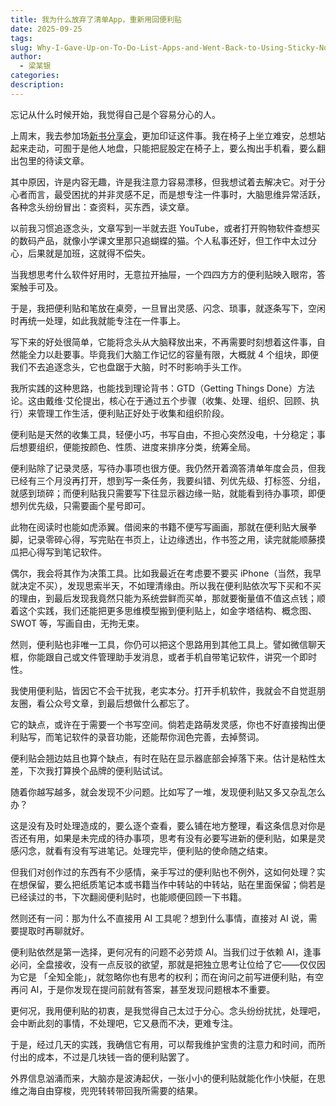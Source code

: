 ```yaml
---
title: 我为什么放弃了清单App，重新用回便利贴
date: 2025-09-25
tags:
slug: Why-I-Gave-Up-on-To-Do-List-Apps-and-Went-Back-to-Using-Sticky-Notes
author:
  - 梁某银
categories:
description:
---
```

忘记从什么时候开始，我觉得自己是个容易分心的人。

上周末，我去参加场[新书分享会](https://mp.weixin.qq.com/s?__biz=MzU3NTYyODI3Ng==&mid=2247487591&idx=1&sn=8c73187d6b57becad62a6e773c2344c0&scene=21#wechat_redirect)，更加印证这件事。我在椅子上坐立难安，总想站起来走动，可囿于是他人地盘，只能把屁股定在椅子上，要么掏出手机看，要么翻出包里的待读文章。

其中原因，许是内容无趣，许是我注意力容易漂移，但我想试着去解决它。对于分心者而言，最受困扰的并非灵感不足，而是想专注一件事时，大脑思维异常活跃，各种念头纷纷冒出：查资料，买东西，读文章。

以前我习惯追逐念头，文章写到一半就去逛 YouTube，或者打开购物软件查想买的数码产品，就像小学课文里那只追蝴蝶的猫。个人私事还好，但工作中太过分心，后果就是加班，这就得不偿失。

当我想思考什么软件好用时，无意拉开抽屉，一个四四方方的便利贴映入眼帘，答案触手可及。

于是，我把便利贴和笔放在桌旁，一旦冒出灵感、闪念、琐事，就逐条写下，空闲时再统一处理，如此我就能专注在一件事上。

写下来的好处很简单，它能将念头从大脑释放出来，不再需要时刻想着这件事，自然能全力以赴要事。毕竟我们大脑工作记忆的容量有限，大概就 4 个组块，即便我们不去追逐念头，它也盘踞于大脑，时不时影响手头工作。

我所实践的这种思路，也能找到理论背书：GTD（Getting Things Done）方法论。这由戴维·艾伦提出，核心在于通过五个步骤（收集、处理、组织、回顾、执行）来管理工作生活，便利贴正好处于收集和组织阶段。

便利贴是天然的收集工具，轻便小巧，书写自由，不担心突然没电，十分稳定；事后想要组织，便能按颜色、性质、进度来排序分类，统筹全局。

便利贴除了记录灵感，写待办事项也很方便。我仍然开着滴答清单年度会员，但我已经有三个月没再打开，想到写一条任务，我要纠错、列优先级、打标签、分组，就感到琐碎；而便利贴我只需要写下往显示器边缘一贴，就能看到待办事项，即便想列优先级，只需要画个星号即可。

此物在阅读时也能如虎添翼。借阅来的书籍不便写写画画，那就在便利贴大展拳脚，记录零碎心得，写完贴在书页上，让边缘透出，作书签之用，读完就能顺藤摸瓜把心得写到笔记软件。

偶尔，我会将其作为决策工具。比如我最近在考虑要不要买 iPhone（当然，我早就决定不买），发现思索半天，不如理清缘由。所以我在便利贴依次写下买和不买的理由，到最后发现我竟然只能为系统尝鲜而买单，那就要衡量值不值这点钱；顺着这个实践，我们还能把更多思维模型搬到便利贴上，如金字塔结构、概念图、SWOT 等，写画自由，无拘无束。

然则，便利贴也非唯一工具，你仍可以把这个思路用到其他工具上。譬如微信聊天框，你能跟自己或文件管理助手发消息，或者手机自带笔记软件，讲究一个即时性。

我使用便利贴，皆因它不会干扰我，老实本分。打开手机软件，我就会不自觉逛朋友圈，看公众号文章，到最后想做什么都忘了。

它的缺点，或许在于需要一个书写空间。倘若走路萌发灵感，你也不好直接掏出便利贴写，而笔记软件的录音功能，还能帮你润色完善，去掉赘词。

便利贴会翘边姑且也算个缺点，有时在贴在显示器底部会掉落下来。估计是粘性太差，下次我打算换个品牌的便利贴试试。

随着你越写越多，就会发现不少问题。比如写了一堆，发现便利贴又多又杂乱怎么办？

这是没有及时处理造成的，要么逐个查看，要么铺在地方整理，看这条信息对你是否还有用，如果是未完成的待办事项，思考有没有必要写进新的便利贴，如果是灵感闪念，就看有没有写进笔记。处理完毕，便利贴的使命随之结束。

但我们对创作过的东西有不少感情，亲手写过的便利贴也不例外，这如何处理？实在想保留，要么把纸质笔记本或书籍当作中转站的中转站，贴在里面保留；倘若是已经读过的书，下次翻阅便利贴时，也能顺便回顾一下书籍。

然则还有一问：那为什么不直接用 AI 工具呢？想到什么事情，直接对 AI 说，需要提取时再聊就好。

便利贴依然是第一选择，更何况有的问题不必劳烦 AI。当我们过于依赖 AI，逢事必问，全盘接收，没有一点反驳的欲望，那就是把独立思考让位给了它——仅仅因为它是 「全知全能」，就忽略你也有思考的权利；而在询问之前写进便利贴，有空再问 AI，于是你发现在提问前就有答案，甚至发现问题根本不重要。

更何况，我用便利贴的初衷，是我觉得自己太过于分心。念头纷纷扰扰，处理吧，会中断此刻的事情，不处理吧，它又悬而不决，更难专注。

于是，经过几天的实践，我确信它有用，可以帮我维护宝贵的注意力和时间，而所付出的成本，不过是几块钱一沓的便利贴罢了。

外界信息汹涌而来，大脑亦是波涛起伏，一张小小的便利贴就能化作小快艇，在思维之海自由穿梭，兜兜转转带回我所需要的结果。